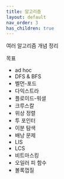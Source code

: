 ```yaml
---
title: 알고리즘
layout: default
nav_order: 3
has_children: true
---
```


여러 알고리즘 개념 정리

목표
 - ad hoc
 - DFS & BFS
 - 벨먼-포드
 - 다익스트라
 - 플로이드-워셜
 - 크루스칼
 - 위상 정렬
 - 투 포인터
 - 이분 탐색
 - 배낭 문제
 - LIS
 - LCS
 - 비트마스킹
 - 오일러 피 함수
 - 볼록껍질